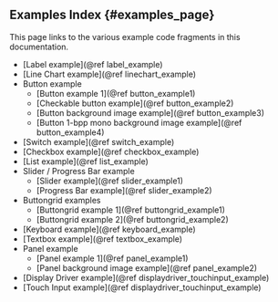 ## Examples Index {#examples_page}

This page links to the various example code fragments in this documentation.

 - [Label example](@ref label_example)
 - [Line Chart example](@ref linechart_example)
 - Button example
    - [Button example 1](@ref button_example1)
    - [Checkable button example](@ref button_example2)
    - [Button background image example](@ref button_example3)
    - [Button 1-bpp mono background image example](@ref button_example4)
 - [Switch example](@ref switch_example)
 - [Checkbox example](@ref checkbox_example)
 - [List example](@ref list_example)
 - Slider / Progress Bar example
    - [Slider example](@ref slider_example1)
    - [Progress Bar example](@ref slider_example2)
 - Buttongrid examples
    - [Buttongrid example 1](@ref buttongrid_example1)
    - [Buttongrid example 2](@ref buttongrid_example2)
 - [Keyboard example](@ref keyboard_example)
 - [Textbox example](@ref textbox_example)
 - Panel example
    - [Panel example 1](@ref panel_example1)
    - [Panel background image example](@ref panel_example2)
 - [Display Driver example](@ref displaydriver_touchinput_example)
 - [Touch Input example](@ref displaydriver_touchinput_example)

